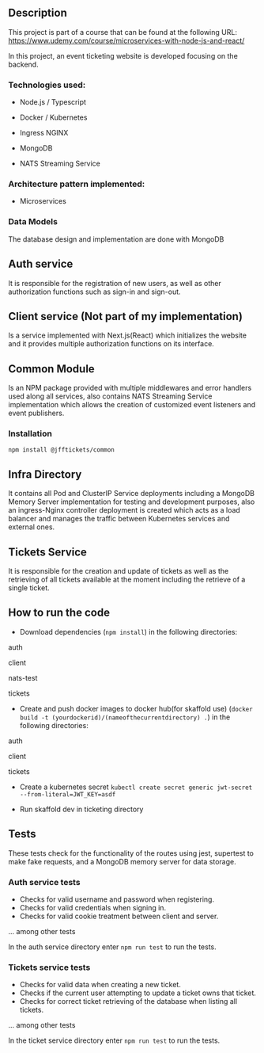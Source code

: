 ## Description

This project is part of a course that can be found at the following URL: https://www.udemy.com/course/microservices-with-node-js-and-react/

In this project, an event ticketing website is developed focusing on the backend.

### Technologies used: 

- Node.js / Typescript

- Docker / Kubernetes

- Ingress NGINX

- MongoDB 

- NATS Streaming Service

### Architecture pattern implemented: 

- Microservices

### Data Models

The database design and implementation are done with MongoDB   

## Auth service

It is responsible for the registration of new users, as well as other authorization functions such as sign-in and sign-out.

## Client service (Not part of my implementation) 

Is a service implemented with Next.js(React) which initializes the website and it provides multiple authorization functions on its interface.

## Common Module 

Is an NPM package provided with multiple middlewares and error handlers used along all services, also contains NATS Streaming Service implementation which allows the creation of customized event listeners and event publishers.

### Installation

`npm install @jfftickets/common`

## Infra Directory

It contains all Pod and ClusterIP Service deployments including a MongoDB Memory Server implementation for testing and development purposes, also an ingress-Nginx controller deployment is created which acts as a load balancer and manages the traffic between Kubernetes services and external ones.

## Tickets Service

It is responsible for the creation and update of tickets as well as the retrieving of all tickets available at the moment including the retrieve of a single ticket.

## How to run the code
- Download dependencies (`npm install`) in the following directories:

auth

client

nats-test

tickets

- Create and push docker images to docker hub(for skaffold use) (`docker build -t (yourdockerid)/(nameofthecurrentdirectory) .`) in the following directories:

auth

client

tickets

- Create a kubernetes secret `kubectl create secret generic jwt-secret --from-literal=JWT_KEY=asdf`

- Run skaffold dev in ticketing directory
## Tests

These tests check for the functionality of the routes using jest, supertest to make fake requests, and a MongoDB memory server for data storage. 


### Auth service tests

- Checks for valid username and password when registering.
- Checks for valid credentials when signing in.
- Checks for valid cookie treatment between client and server.

... among other tests

In the auth service directory enter `npm run test` to run the tests.

### Tickets service tests

- Checks for valid data when creating a new ticket.
- Checks if the current user attempting to update a ticket owns that ticket.
- Checks for correct ticket retrieving of the database when listing all tickets.

... among other tests

In the ticket service directory enter `npm run test` to run the tests.





